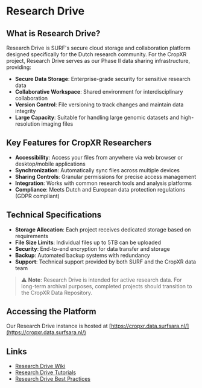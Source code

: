 # Research Drive
## What is Research Drive?
Research Drive is SURF's secure cloud storage and collaboration platform designed specifically for the Dutch research community. For the CropXR project, Research Drive serves as our Phase II data sharing infrastructure, providing:

- **Secure Data Storage**: Enterprise-grade security for sensitive research data
- **Collaborative Workspace**: Shared environment for interdisciplinary collaboration
- **Version Control**: File versioning to track changes and maintain data integrity
- **Large Capacity**: Suitable for handling large genomic datasets and high-resolution imaging files

## Key Features for CropXR Researchers
- **Accessibility**: Access your files from anywhere via web browser or desktop/mobile applications
- **Synchronization**: Automatically sync files across multiple devices
- **Sharing Controls**: Granular permissions for precise access management
- **Integration**: Works with common research tools and analysis platforms
- **Compliance**: Meets Dutch and European data protection regulations (GDPR compliant)

## Technical Specifications
- **Storage Allocation**: Each project receives dedicated storage based on requirements
- **File Size Limits**: Individual files up to 5TB can be uploaded
- **Security**: End-to-end encryption for data transfer and storage
- **Backup**: Automated backup systems with redundancy
- **Support**: Technical support provided by both SURF and the CropXR data team

> ⚠️ **Note**: Research Drive is intended for active research data. For long-term archival purposes, completed projects should transition to the CropXR Data Repository.

## Accessing the Platform
Our Research Drive instance is hosted at [https://cropxr.data.surfsara.nl/](https://cropxr.data.surfsara.nl/)

## Links
- [Research Drive Wiki](https://wiki.surfnet.nl/display/RDRIVE)
- [Research Drive Tutorials](https://wiki.surfnet.nl/display/RDRIVE/Tutorials)
- [Research Drive Best Practices](https://wiki.surfnet.nl/display/RDRIVE/Best+practices)
